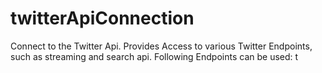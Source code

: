 twitterApiConnection
====================
Connect to the Twitter Api. 
Provides Access to various Twitter Endpoints, such as streaming and search api.
Following Endpoints can be used:
t
